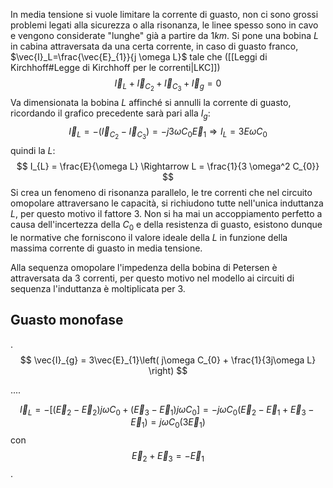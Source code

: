 In media tensione si vuole limitare la corrente di guasto, non ci sono grossi problemi legati alla sicurezza o alla risonanza, le linee spesso sono in cavo e vengono considerate "lunghe" già a partire da $1km$.
Si pone una bobina $L$ in cabina attraversata da una certa corrente, in caso di guasto franco, $\vec{I}_L=\frac{\vec{E}_{1}}{j \omega L}$ tale che ([[Leggi di Kirchhoff#Legge di Kirchhoff per le correnti|LKC]])
$$
\vec{I}_{L} + \vec{I}_{C_{2}} + \vec{I}_{C_{3}}+  \vec{I}_{g} = 0
$$
Va dimensionata la bobina $L$ affinché si annulli la corrente di guasto, ricordando il grafico precedente sarà pari alla $I_g$:
$$
\vec{I}_{L} = -\left( \vec{I}_{C_{2}}-\vec{I}_{C_{3}} \right) = -j 3\omega C_{0} \vec{E}_{1} \Rightarrow I_{L} = 3E\omega C_{0}
$$
quindi la $L$:
$$
I_{L} = \frac{E}{\omega L} \Rightarrow L = \frac{1}{3 \omega^2 C_{0}}
$$
Si crea un fenomeno di risonanza parallelo, le tre correnti che nel circuito omopolare attraversano le capacità, si richiudono tutte nell'unica induttanza $L$, per questo motivo il fattore 3.
Non si ha mai un accoppiamento perfetto a causa dell'incertezza della $C_0$ e della resistenza di guasto, esistono dunque le normative che forniscono il valore ideale della $L$ in funzione della massima corrente di guasto in media tensione.

Alla sequenza omopolare l'impedenza della bobina di Petersen è attraversata da 3 correnti, per questo motivo nel modello ai circuiti di sequenza l'induttanza è moltiplicata per 3.

## Guasto monofase
.
$$
\vec{I}_{g} = 3\vec{E}_{1}\left( j\omega C_{0} + \frac{1}{3j\omega L} \right)
$$

....

$$
\vec{I}_{L} = - \left[ \left( \vec{E}_{2}- \vec{E}_{2} \right) j\omega C_{0} + \left( \vec{E}_{3} - \vec{E}_{1} \right) j\omega C_{0} \right] = -j\omega C_{0}\left( \vec{E}_{2} -\vec{E}_{1} + \vec{E}_{3} - \vec{E}_{1} \right) = j\omega C_{0}\left( 3\vec{E}_{1} \right)
$$
con
$$
\vec{E}_{2} + \vec{E}_{3} = -\vec{E}_{1}
$$
.